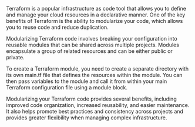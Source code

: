 Terraform is a popular infrastructure as code tool that allows you to define and manage your cloud resources in a declarative manner. One of the key benefits of Terraform is the ability to modularize your code, which allows you to reuse code and reduce duplication. 

Modularizing Terraform code involves breaking your configuration into reusable modules that can be shared across multiple projects. Modules encapsulate a group of related resources and can be either public or private. 

To create a Terraform module, you need to create a separate directory with its own main.tf file that defines the resources within the module. You can then pass variables to the module and call it from within your main Terraform configuration file using a module block. 

Modularizing your Terraform code provides several benefits, including improved code organization, increased reusability, and easier maintenance. It also helps promote best practices and consistency across projects and provides greater flexibility when managing complex infrastructure.
